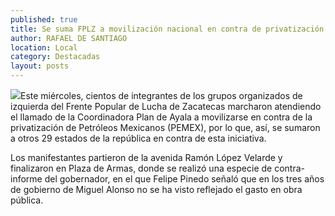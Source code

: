 ```yaml
---
published: true
title: Se suma FPLZ a movilización nacional en contra de privatización de PEMEX
author: RAFAEL DE SANTIAGO
location: Local
category: Destacadas
layout: posts
---
```


![](http://i.imgur.com/v1TmT8Vm.jpg)Este miércoles, cientos de integrantes de los grupos organizados de izquierda del Frente Popular de Lucha de Zacatecas marcharon atendiendo el llamado de la Coordinadora Plan de Ayala a movilizarse en contra de la privatización de Petróleos Mexicanos (PEMEX), por lo que, así, se sumaron a otros 29 estados de la república en contra de esta iniciativa. 

Los manifestantes partieron de la avenida Ramón López Velarde y finalizaron en Plaza de Armas, donde se realizó una especie de contra-informe del gobernador, en el que Felipe Pinedo señaló que en los tres años de gobierno de Miguel Alonso no se ha visto reflejado el gasto en obra pública.
